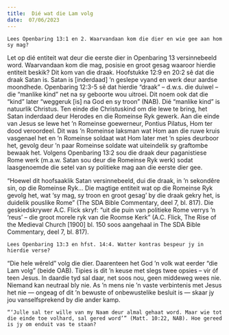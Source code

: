 ```yaml
---
title:  Dié wat die Lam volg
date:  07/06/2023
---
```


`Lees Openbaring 13:1 en 2. Waarvandaan kom die dier en wie gee aan hom sy mag?`

Let op dié entiteit wat deur die eerste dier in Openbaring 13 versinnebeeld word. Waarvandaan kom die mag, posisie en groot gesag waaroor hierdie entiteit beskik? Dit kom van die draak. Hoofstukke 12:9 en 20:2 sê dat die draak Satan is. Satan is [inderdaad] ’n geslepe vyand en werk deur aardse moondhede. Openbaring 12:3-5 sê dat hierdie “draak” – d.w.s. die duiwel – die “manlike kind” net na sy geboorte wou uitroei. Dit noem ook dat die “kind” later “weggeruk [is] na God en sy troon” (NAB). Dié “manlike kind” is natuurlik Christus. Ten einde die Christuskind om die lewe te bring, het Satan inderdaad deur Herodes en die Romeinse Ryk gewerk. Aan die einde van Jesus se lewe het ’n Romeinse goewerneur, Pontius Pilatus, Hom ter dood veroordeel. Dit was ’n Romeinse laksman wat Hom aan die ruwe kruis vasgenael het en ’n Romeinse soldaat wat Hom later met ’n spies deurboor het, gevolg deur ’n paar Romeinse soldate wat uiteindelik sy graftombe bewaak het. Volgens Openbaring 13:2 sou die draak deur paganistiese Rome werk (m.a.w. Satan sou deur die Romeinse Ryk werk) sodat laasgenoemde die setel van sy politieke mag aan die eerste dier gee.

“Hoewel dit hoofsaaklik Satan versinnebeeld, dui die draak, in ’n sekondêre sin, op die Romeinse Ryk… Die magtige entiteit wat op die Romeinse Ryk gevolg het, wat ‘sy mag, sy troon en groot gesag’ by die draak gekry het, is duidelik pouslike Rome” (The SDA Bible Commentary, deel 7, bl. 817). Die geskiedskrywer A.C. Flick skryf: “uit die puin van politieke Rome verrys ’n ‘reus’ – die groot morele ryk van die Roomse Kerk” (A.C. Flick, The Rise of the Medieval Church [1900] bl. 150 soos aangehaal in The SDA Bible Commentary, deel 7, bl. 817).

`Lees Openbaring 13:3 en hfst. 14:4. Watter kontras bespeur jy in hierdie verse?`

“Die hele wêreld” volg die dier. Daarenteen het God ’n volk wat eerder “die Lam volg” (beide OAB). Tipies is dit ’n keuse met slegs twee opsies – vir óf teen Jesus. In daardie tyd sal daar, net soos nou, geen middeweg wees nie. Niemand kan neutraal bly nie. As ’n mens nie ’n vaste verbintenis met Jesus het nie — ongeag of dit ’n bewuste of onbewustelike besluit is — skaar jy jou vanselfsprekend by die ander kamp.

`“‘Julle sal ter wille van my Naam deur almal gehaat word. Maar wie tot die einde toe volhard, sal gered word’” (Matt. 10:22, NAB). Hoe gereed is jy om enduit vas te staan?`